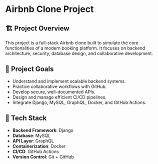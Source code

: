 # Airbnb Clone Project

## 🏗 Project Overview
This project is a full-stack Airbnb clone built to simulate the core functionalities of a modern booking platform. It focuses on backend architecture, security, database design, and collaborative development.

## 🎯 Project Goals
- Understand and implement scalable backend systems.
- Practice collaborative workflows with GitHub.
- Develop secure, well-documented APIs.
- Design and manage efficient CI/CD pipelines.
- Integrate Django, MySQL, GraphQL, Docker, and GitHub Actions.

## 🔧 Tech Stack
- **Backend Framework**: Django
- **Database**: MySQL
- **API Layer**: GraphQL
- **Containerization**: Docker
- **CI/CD**: GitHub Actions
- **Version Control**: Git + GitHub
